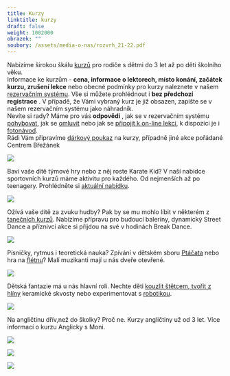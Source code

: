 ```yaml
---
title: Kurzy
linktitle: kurzy
draft: false
weight: 1002000
obrazek: ""
soubory: /assets/media-o-nas/rozvrh_21-22.pdf
---
```

Nabízíme širokou škálu [kurzů](https://brezanek.webooker.eu/Courses?semesterID=10483) pro rodiče s dětmi do 3 let až po děti školního věku.\
[](https://www.brezanek.cz/assets/media-o-nas/rozvrh_21-22_ii_pol.pdf)Informace ke kurzům - **cena, informace o lektorech, místo konání, začátek kurzu, zrušení lekce** nebo obecné podmínky pro kurzy naleznete v našem [rezervačním systému](https://brezanek.webooker.eu/). Vše si můžete prohlédnout i **bez předchozí registrace** . V případě, že Vámi vybraný kurz je již obsazen, zapište se v našem rezervačním systému jako náhradník.\
Nevíte si rady? Máme pro vás **odpovědi** , jak se v rezervačním systému [pohybovat](https://brezanek.webooker.eu/HtmlContent?contentType=1), jak se [omluvit](https://webooker.freshdesk.com/support/solutions/articles/19000065943-omluvy-a-n%C3%A1hrady-ze-strany-klienta-verze-pro-pc) nebo jak se [připojit k on-line lekci](</assets/media-o-nas/online lekce návod.pdf>), k dispozici je i [fotonávod](</assets/media-o-nas/online lekce návod1.pdf>).  \
Rádi Vám připravíme [dárkový poukaz](https://brezanek.webooker.eu/Courses?semesterID=10633) na kurzy, případně jiné akce pořádané Centrem Břežánek

![](/assets/media/1.jpg)

Baví vaše dítě týmové hry nebo z něj roste Karate Kid? V naší nabídce sportovních kurzů máme aktivitu pro každého. Od nejmenších až po teenagery. Prohlédněte si [aktuální nabídku](https://brezanek.webooker.eu/Courses?semesterID=10787).

![](/assets/media/2.jpg)

Ožívá vaše dítě za zvuku hudby? Pak by se mu mohlo líbit v některém z [tanečních kurzů](https://brezanek.webooker.eu/Courses?semesterID=10787).
Nabízíme přípravu pro budoucí baleríny, dynamický Street Dance a příznivci akce si přijdou na své v hodinách Break Dance.

![](/assets/media/3.jpg)

Písničky, rytmus i teoretická nauka? Zpívání v dětském sboru [Ptáčata](https://brezanek.webooker.eu/Courses?semesterID=10787) nebo hra na [flétnu](https://brezanek.webooker.eu/Courses?semesterID=10787)?
Malí muzikanti mají u nás dveře otevřené.

![](/assets/media/4.jpg)

Dětská fantazie má u nás hlavní roli. Nechte děti [kouzlit štětcem](https://brezanek.webooker.eu/Courses?semesterID=10787),[ tvořit z hlíny](https://brezanek.webooker.eu/Courses?semesterID=10787) keramické skvosty nebo experimentovat s [robotikou](https://brezanek.webooker.eu/Courses?semesterID=10787).

![](/assets/media/5.jpg)

Na angličtinu dřív,než do školky? Proč ne. Kurzy angličtiny už od 3 let. Více informací o kurzu Anglicky s Moni.

![](/assets/media/baner_herna.jpg)



![](/assets/media/organizace_roku-1-.jpg)

![](/assets/media/web_b_banery_-72-24-in-.jpg)